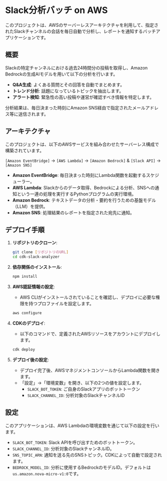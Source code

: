 # Slack分析バッチ on AWS

このプロジェクトは、AWSのサーバーレスアーキテクチャを利用して、指定されたSlackチャンネルの会話を毎日自動で分析し、レポートを通知するバッチアプリケーションです。

## 概要

Slackの特定チャンネルにおける過去24時間分の投稿を取得し、Amazon Bedrockの生成AIモデルを用いて以下の分析を行います。

-   **Q&A生成**: よくある質問とその回答を自動でまとめます。
-   **トレンド分析**: 話題になっているトピックを抽出します。
-   **アラート検知**: 緊急性の高い投稿や運営が確認すべき情報を特定します。

分析結果は、毎日決まった時刻にAmazon SNS経由で指定されたメールアドレス等に送信されます。

## アーキテクチャ

このプロジェクトは、以下のAWSサービスを組み合わせたサーバーレス構成で構築されています。

`[Amazon EventBridge]` -> `[AWS Lambda]` -> `[Amazon Bedrock]` & `[Slack API]` -> `[Amazon SNS]`

-   **Amazon EventBridge**: 毎日決まった時刻にLambda関数を起動するスケジューラー。
-   **AWS Lambda**: Slackからのデータ取得、Bedrockによる分析、SNSへの通知という一連の処理を実行するPythonプログラムの実行環境。
-   **Amazon Bedrock**: テキストデータの分析・要約を行うための基盤モデル（LLM）を提供。
-   **Amazon SNS**: 処理結果のレポートを指定された宛先に通知。

## デプロイ手順

1.  **リポジトリのクローン**:
    ```bash
    git clone [リポジトリのURL]
    cd cdk-slack-analyzer
    ```

2.  **依存関係のインストール**:
    ```bash
    npm install
    ```

3.  **AWS認証情報の設定**:
    -   AWS CLIがインストールされていることを確認し、デプロイに必要な権限を持つプロファイルを設定します。
    ```bash
    aws configure
    ```

4.  **CDKのデプロイ**:
    -   以下のコマンドで、定義されたAWSリソースをアカウントにデプロイします。
    ```bash
    cdk deploy
    ```

5.  **デプロイ後の設定**:
    -   デプロイ完了後、AWSマネジメントコンソールからLambda関数を開きます。
    -   「設定」→「環境変数」を開き、以下の2つの値を設定します。
        -   `SLACK_BOT_TOKEN`: ご自身のSlackアプリのボットトークン
        -   `SLACK_CHANNEL_ID`: 分析対象のSlackチャンネルID

## 設定

このアプリケーションは、AWS Lambdaの環境変数を通じて以下の設定を行います。

-   `SLACK_BOT_TOKEN`: Slack APIを呼び出すためのボットトークン。
-   `SLACK_CHANNEL_ID`: 分析対象のSlackチャンネルID。
-   `SNS_TOPIC_ARN`: 通知を送る先のSNSトピック。CDKによって自動で設定されます。
-   `BEDROCK_MODEL_ID`: 分析に使用するBedrockのモデルID。デフォルトは`us.amazon.nova-micro-v1:0`です。